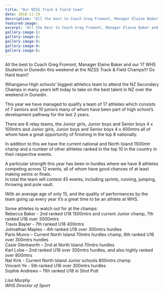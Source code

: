 ```yaml
---
title: "Our NZSS Track & Field team"
date: 2018-11-29
description: "All the best to Coach Greg Fromont, Manager Elaine Baker & our 17 Students at the NZSS Track & Field Champs!"
featured-image: 
excerpt: "All the best to Coach Greg Fromont, Manager Elaine Baker and our 17 WHS Students in Dunedin this weekend at the NZSS Track & Field Champs!"
gallery-image-1: 
gallery-image-2: 
gallery-image-3: 
gallery-image-4: 
gallery-image-5: 
---
```


<p>All the best to Coach Greg Fromont, Manager Elaine Baker and our 17 WHS Students in Dunedin this weekend at the NZSS Track &amp; Field Champs!!! Go Hard team!!</p>
<p>Whanganui High schools&rsquo; biggest athletics team to attend the NZ Secondary Champs in many years left today to take on the best talent in NZ over the weekend in Dunedin.</p>
<div class="text_exposed_show">
<p>This year we have managed to qualify a team of 17 athletes which consists of 7 seniors and 10 juniors many of whom have been part of high school&rsquo;s development pathway for the last 2 years.</p>
<p>There are 6 relay teams, the Junior girls, Junior boys and Senior boys 4 x 100mtrs and Junior girls, Junior boys and Senior boys 4 x 400mtrs all of whom have a great opportunity of finishing in the top 8 nationally.</p>
<p>In addition to this we have the current national and North Island 1500mtr champ and a number of other athletes ranked in the top 10 in the country in their respective events.</p>
<p>A particular strength this year has been in hurdles where we have 8 athletes competing across 12 events, all of whom have good chances of at least making semis or finals.<br />In total the team will contest 45 events, including sprints, running, jumping, throwing and pole vault.</p>
<p>With an average age of only 15, and the quality of performances by the team going up every year it&rsquo;s a great time to be an athlete at WHS.</p>
<p>Some athletes to watch out for at the champs:&nbsp;<br />Rebecca Baker - 2nd ranked U18 1500mtrs and current Junior champ, 7th ranked U18 over 3000mtrs<br />Travis Bayler - 7th ranked U18 400mtrs<br />Johnathan Maples - 4th ranked U18 over 300mtrs hurdles<br />Paris Munro &ndash; Current North Island 70mtrs hurdles champ, 6th ranked U16 over 300mtrs hurdles<br />Casie Glentworth &ndash; 2nd at North Island 70mtrs hurdles<br />Karl Lobe &ndash; 2nd ranked U16 over 300mtrs hurdles, and also highly ranked over 800mtrs<br />Nat Kirk - Current North Island Junior schools 800mtrs champ<br />Vincent Ye - 5th ranked U16 over 300mtrs hurdles<br />Sophie Andrews &ndash; 11th ranked U18 in Shot Putt</p>
<p><em>Lisa Murphy</em><br /><em>WHS Director of Sport</em></p>
</div>

